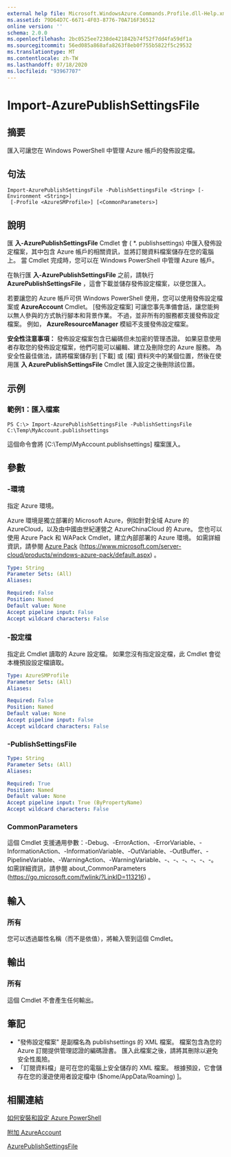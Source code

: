 ```yaml
---
external help file: Microsoft.WindowsAzure.Commands.Profile.dll-Help.xml
ms.assetid: 79D64D7C-6671-4F03-8776-70A716F36512
online version: ''
schema: 2.0.0
ms.openlocfilehash: 2bc0525ee7238de421842b74f52f7dd4fa59df1a
ms.sourcegitcommit: 56ed085a868afa8263f8eb0f755b5822f5c29532
ms.translationtype: MT
ms.contentlocale: zh-TW
ms.lasthandoff: 07/18/2020
ms.locfileid: "93967707"
---
```

# Import-AzurePublishSettingsFile

## 摘要
匯入可讓您在 Windows PowerShell 中管理 Azure 帳戶的發佈設定檔。

## 句法

```
Import-AzurePublishSettingsFile -PublishSettingsFile <String> [-Environment <String>]
 [-Profile <AzureSMProfile>] [<CommonParameters>]
```

## 說明
匯 **入-AzurePublishSettingsFile** Cmdlet 會 ( *. publishsettings) 中匯入發佈設定檔案，其中包含 Azure 帳戶的相關資訊，並將訂閱資料檔案儲存在您的電腦上。
當 Cmdlet 完成時，您可以在 Windows PowerShell 中管理 Azure 帳戶。

在執行匯 **入-AzurePublishSettingsFile** 之前，請執行 **AzurePublishSettingsFile** ，這會下載並儲存發佈設定檔案，以便您匯入。

若要讓您的 Azure 帳戶可供 Windows PowerShell 使用，您可以使用發佈設定檔案或 **AzureAccount** Cmdlet。
[發佈設定檔案] 可讓您事先準備會話，讓您能夠以無人參與的方式執行腳本和背景作業。
不過，並非所有的服務都支援發佈設定檔案。
例如， **AzureResourceManager** 模組不支援發佈設定檔案。

**安全性注意事項：** 發佈設定檔案包含已編碼但未加密的管理憑證。
如果惡意使用者存取您的發佈設定檔案，他們可能可以編輯、建立及刪除您的 Azure 服務。
為安全性最佳做法，請將檔案儲存到 [下載] 或 [檔] 資料夾中的某個位置，然後在使用匯 **入 AzurePublishSettingsFile** Cmdlet 匯入設定之後刪除該位置。

## 示例

### 範例1：匯入檔案
```
PS C:\> Import-AzurePublishSettingsFile -PublishSettingsFile C:\Temp\MyAccount.publishsettings
```

這個命令會將 [C:\Temp\MyAccount.publishsettings] 檔案匯入。

## 參數

### -環境
指定 Azure 環境。

Azure 環境是獨立部署的 Microsoft Azure，例如針對全域 Azure 的 AzureCloud，以及由中國由世紀運營之 AzureChinaCloud 的 Azure。
您也可以使用 Azure Pack 和 WAPack Cmdlet，建立內部部署的 Azure 環境。
如需詳細資訊，請參閱 [Azure Pack](https://www.microsoft.com/server-cloud/products/windows-azure-pack/default.aspx)  (https://www.microsoft.com/server-cloud/products/windows-azure-pack/default.aspx) 。

```yaml
Type: String
Parameter Sets: (All)
Aliases: 

Required: False
Position: Named
Default value: None
Accept pipeline input: False
Accept wildcard characters: False
```

### -設定檔
指定此 Cmdlet 讀取的 Azure 設定檔。 如果您沒有指定設定檔，此 Cmdlet 會從本機預設設定檔讀取。

```yaml
Type: AzureSMProfile
Parameter Sets: (All)
Aliases: 

Required: False
Position: Named
Default value: None
Accept pipeline input: False
Accept wildcard characters: False
```

### -PublishSettingsFile
```yaml
Type: String
Parameter Sets: (All)
Aliases: 

Required: True
Position: Named
Default value: None
Accept pipeline input: True (ByPropertyName)
Accept wildcard characters: False
```

### CommonParameters
這個 Cmdlet 支援通用參數：-Debug、-ErrorAction、-ErrorVariable、-InformationAction、-InformationVariable、-OutVariable、-OutBuffer、-PipelineVariable、-WarningAction、-WarningVariable、-、-、-、-、-、-。 如需詳細資訊，請參閱 about_CommonParameters (https://go.microsoft.com/fwlink/?LinkID=113216) 。

## 輸入

### 所有
您可以透過屬性名稱（而不是依值），將輸入管到這個 Cmdlet。

## 輸出

### 所有
這個 Cmdlet 不會產生任何輸出。

## 筆記
* "發佈設定檔案" 是副檔名為 publishsettings 的 XML 檔案。 檔案包含為您的 Azure 訂閱提供管理認證的編碼證書。 匯入此檔案之後，請將其刪除以避免安全性風險。
* 「訂閱資料檔」是可在您的電腦上安全儲存的 XML 檔案。 根據預設，它會儲存在您的漫遊使用者設定檔中 ($home/AppData/Roaming) ]。

## 相關連結

[如何安裝和設定 Azure PowerShell](https://azure.microsoft.com/documentation/articles/install-configure-powershell/)

[附加 AzureAccount](./Add-AzureAccount.md)

[AzurePublishSettingsFile](./Get-AzurePublishSettingsFile.md)


